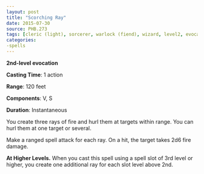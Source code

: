 ```yaml
---
layout: post
title: "Scorching Ray"
date: 2015-07-30
source: PHB.273
tags: [cleric (light), sorcerer, warlock (fiend), wizard, level2, evocation]
categories:
-spells
---
```


**2nd-level evocation**

**Casting Time**: 1 action

**Range**: 120 feet

**Components**: V, S

**Duration**: Instantaneous

You create three rays of fire and hurl them at targets within range. You can hurl them at one target or several.

Make a ranged spell attack for each ray. On a hit, the target takes 2d6 fire damage.

**At Higher Levels.** When you cast this spell using a spell slot of 3rd level or higher, you create one additional ray for each slot level above 2nd.
